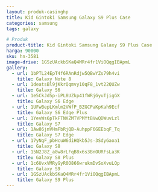 ```yaml
---
layout: produk-casinghp
title: Kid Gintoki Samsung Galaxy S9 Plus Case
categories: samsung
tags: galaxy

# Produk
product-title: Kid Gintoki Samsung Galaxy S9 Plus Case
harga: 90000
sku: hn-3581
image-drive: 1GSzUAckbSKaQ4MRr4fr1ViOQqgIBApmL
gallery:
  - url: 1bPTL24EpT4f6RAnRdjw5QBwYZs79h4vi
    title: Galaxy Note 8
  - url: 1deatsBl9jKkrQqmvy10qF8_1vt22QUZw
    title: Galaxy S6
  - url: 1e5CkJd5p-iPL8UZkp41fWRjGyuTjigGX
    title: Galaxy S6 Edge
  - url: 1UFwBepLKmlm2VWfP_BZGCPaKpKah9Ecf
    title: Galaxy S6 Edge Plus
  - url: 1YevWs6pTkFTNKZMTVPMYtBVwQDWuvLzl
    title: Galaxy S7
  - url: 1Aw86jmVHmFbRjQB-AuhppF6GEEbqF_Tq
    title: Galaxy S7 Edge
  - url: 17yNqF_pbHcuW6diHQkb5Js-3SdyGaoa1
    title: Galaxy S8
  - url: 15N2J8Z_a8w8rLFqB8x6s3BnOURFsLa3K
    title: Galaxy S8 Plus
  - url: 1c6UvxVMRyGyR0O866wrukmDvSoXvuLQp
    title: Galaxy S9
  - url: 1GSzUAckbSKaQ4MRr4fr1ViOQqgIBApmL
    title: Galaxy S9 Plus
---
```

